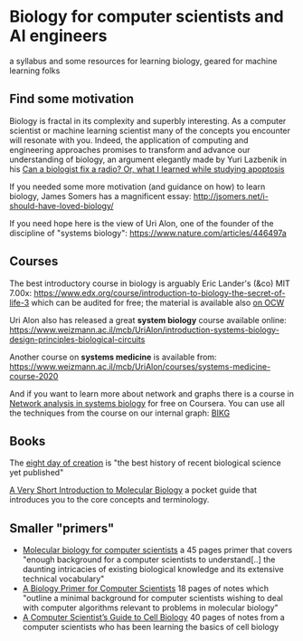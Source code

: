 # Biology for computer scientists and AI engineers
a syllabus and some resources for learning biology, geared for machine learning folks

## Find some motivation
Biology is fractal in its complexity and superbly interesting. 
As a computer scientist or machine learning scientist many of the concepts you encounter will resonate with you.
Indeed, the application of computing and engineering approaches promises to transform and advance our understanding of biology, an argument elegantly made by Yuri Lazbenik in his [Can a biologist fix a radio? Or, what I learned while studying apoptosis](https://www.cell.com/cancer-cell/fulltext/S1535-6108(02)00133-2)

If you needed some more motivation (and guidance on how) to learn biology, James Somers has a magnificent essay: http://jsomers.net/i-should-have-loved-biology/

If you need hope here is the view of Uri Alon, one of the founder of the discipline of "systems biology": https://www.nature.com/articles/446497a

## Courses
The best introductory course in biology is arguably Eric Lander's (&co) MIT 7.00x: https://www.edx.org/course/introduction-to-biology-the-secret-of-life-3 which can be audited for free; the material is available also [on OCW](https://ocw.mit.edu/courses/biology/7-01sc-fundamentals-of-biology-fall-2011/)

Uri Alon also has released a great **system biology** course available online: https://www.weizmann.ac.il/mcb/UriAlon/introduction-systems-biology-design-principles-biological-circuits 

Another course on **systems medicine** is available from: https://www.weizmann.ac.il/mcb/UriAlon/courses/systems-medicine-course-2020

And if you want to learn more about network and graphs there is a course in [Network analysis in systems biology](https://www.coursera.org/learn/network-biology) for free on Coursera. You can use all the techniques from the course on our internal graph: [BIKG](https://bikg.astrazeneca.net)

## Books
The [eight day of creation](https://www.amazon.com/The-Eighth-Day-Creation-Commemorative/dp/0879694785) is "the best history of recent biological science yet published"

[A Very Short Introduction to Molecular Biology](https://www.veryshortintroductions.com/view/10.1093/actrade/9780198723882.001.0001/actrade-9780198723882) a pocket guide that introduces you to the core concepts and terminology.


## Smaller "primers"

- [Molecular biology for computer scientists](https://tandy.cs.illinois.edu/Hunter_MolecularBiology.pdf) a 45 pages primer that covers "enough background for a computer scientists to understand[..] the daunting intricacies of existing biological knowledge and its extensive technical vocabulary"
- [A Biology Primer for Computer Scientists](http://web.stanford.edu/class/cs173/papers/bioprimer.pdf) 18 pages of notes which "outline a minimal background for computer scientists wishing to deal with computer algorithms relevant to problems in molecular biology"
- [A Computer Scientist’s Guide to Cell Biology](https://wwcohen.github.io/GuideToBiology-sampleChapter-release1.4.pdf) 40 pages of notes from a computer scientists who has been learning the basics of cell biology



